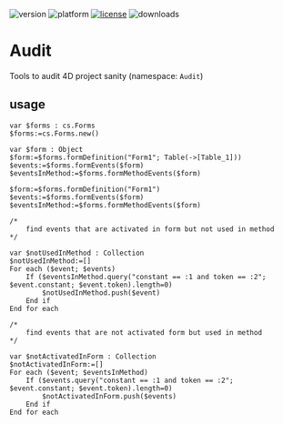 ![version](https://img.shields.io/badge/version-20%2B-E23089)
![platform](https://img.shields.io/static/v1?label=platform&message=mac-intel%20|%20mac-arm%20|%20win-64&color=blue)
[![license](https://img.shields.io/github/license/miyako/Audit)](LICENSE)
![downloads](https://img.shields.io/github/downloads/miyako/Audit/total)

# Audit
Tools to audit 4D project sanity (namespace: `Audit`)

## usage

```4d
var $forms : cs.Forms
$forms:=cs.Forms.new()

var $form : Object
$form:=$forms.formDefinition("Form1"; Table(->[Table_1]))
$events:=$forms.formEvents($form)
$eventsInMethod:=$forms.formMethodEvents($form)

$form:=$forms.formDefinition("Form1")
$events:=$forms.formEvents($form)
$eventsInMethod:=$forms.formMethodEvents($form)

/*
	find events that are activated in form but not used in method
*/

var $notUsedInMethod : Collection
$notUsedInMethod:=[]
For each ($event; $events)
	If ($eventsInMethod.query("constant == :1 and token == :2"; $event.constant; $event.token).length=0)
		$notUsedInMethod.push($event)
	End if 
End for each 

/*
	find events that are not activated form but used in method
*/

var $notActivatedInForm : Collection
$notActivatedInForm:=[]
For each ($event; $eventsInMethod)
	If ($events.query("constant == :1 and token == :2"; $event.constant; $event.token).length=0)
		$notActivatedInForm.push($events)
	End if 
End for each
```
